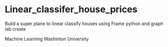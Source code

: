 # Linear_classifer_house_prices
Build a super plane to linear classify houses using Frame python and graph lab create

Machine Learning Washinton University
